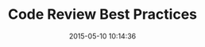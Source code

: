 ---
date: 2015-05-10 10:14:36
link:
  source: pocket
  source_url: https://getpocket.com
  text: Code Review Best Practices
  url: http://kevinlondon.com/2015/05/05/code-review-best-practices.html
slug: code-review-best-practices
source: pocket
title: Code Review Best Practices
---
